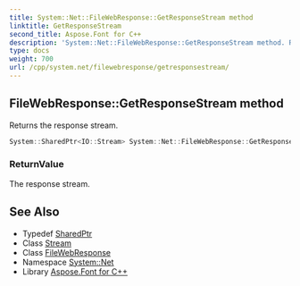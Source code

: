 ```yaml
---
title: System::Net::FileWebResponse::GetResponseStream method
linktitle: GetResponseStream
second_title: Aspose.Font for C++
description: 'System::Net::FileWebResponse::GetResponseStream method. Returns the response stream in C++.'
type: docs
weight: 700
url: /cpp/system.net/filewebresponse/getresponsestream/
---
```

## FileWebResponse::GetResponseStream method


Returns the response stream.

```cpp
System::SharedPtr<IO::Stream> System::Net::FileWebResponse::GetResponseStream() override
```


### ReturnValue

The response stream.

## See Also

* Typedef [SharedPtr](../../../system/sharedptr/)
* Class [Stream](../../../system.io/stream/)
* Class [FileWebResponse](../)
* Namespace [System::Net](../../)
* Library [Aspose.Font for C++](../../../)
